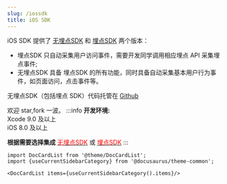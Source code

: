 ```yaml
---
slug: /iossdk
title: iOS SDK
---
```



iOS SDK 提供了 [无埋点SDK](/docs/ios/base/Getting_Started#无埋点sdk集成) 和 [埋点SDK](/docs/ios/base/Getting_Started#埋点sdk集成) 两个版本：
* 埋点SDK 只自动采集用户访问事件，需要开发同学调用相应埋点 API 采集埋点事件;
* 无埋点SDK 具备 埋点SDK 的所有功能，同时具备自动采集基本用户行为事件，如页面访问，点击事件等。

无埋点SDK（包括埋点 SDK）代码托管在 [Github](https://github.com/growingio/growingio-sdk-ios-autotracker-cdp)

欢迎 star,fork 一波。
:::info
**开发环境:** <br/>
Xcode 9.0 及以上  
iOS 8.0 及以上

**根据需要选择集成**  [<font color='red'>无埋点SDK</font>](/docs/ios/base/Getting_Started#无埋点sdk集成)  或  [<font color='red'>埋点SDK</font>](/docs/ios/base/Getting_Started#埋点sdk集成)
:::


```mdx-code-block
import DocCardList from '@theme/DocCardList';
import {useCurrentSidebarCategory} from '@docusaurus/theme-common';

<DocCardList items={useCurrentSidebarCategory().items}/>
```
